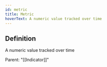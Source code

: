 ```yaml
---
id: metric
title: Metric
hoverText: A numeric value tracked over time
---
```

## Definition
A numeric value tracked over time

Parent: "[[Indicator]]"